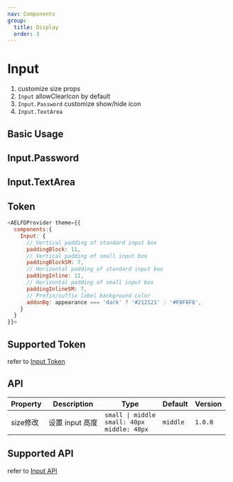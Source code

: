 ```yaml
---
nav: Components
group:
  title: Display
  order: 3
---
```


# Input

1. customize size props
2. `Input` allowClearIcon by default
3. `Input.Password` customize show/hide icon
4. `Input.TextArea`

## Basic Usage

<code src="./demos/basic.tsx"></code>

## Input.Password

<code src="./demos/password.tsx"></code>

## Input.TextArea

<code src="./demos/textArea.tsx"></code>

## Token

```js
<AELFDProvider theme={{
  components:{
    Input: {
      // Vertical padding of standard input box
      paddingBlock: 11,
      // Vertical padding of small input box
      paddingBlockSM: 7,
      // Horizontal padding of standard input box
      paddingInline: 11,
      // Horizontal padding of small input box
      paddingInlineSM: 7,
      // Prefix/suffix label background color
      addonBg: appearance === 'dark' ? '#212121' : '#F8F8F8',
    }
  }
}}>
```

## Supported Token

refer to [Input Token](https://ant.design/components/input-cn#%E4%B8%BB%E9%A2%98%E5%8F%98%E9%87%8Fdesign-token)

## API

| Property | Description | Type | Default | Version |
| --- | --- | --- | --- | --- |
| size<Badge type='warning'>修改</Badge> | 设置 input 高度 | `small \| middle` <br/> `small: 40px` <br/> `middle: 48px` | `middle` | `1.0.0` |

## Supported API

refer to [Input API](https://ant.design/components/input-cn#api)
